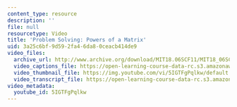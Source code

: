 ```yaml
---
content_type: resource
description: ''
file: null
resourcetype: Video
title: 'Problem Solving: Powers of a Matrix'
uid: 3a25c6bf-9d59-2fa4-6da8-0ceacb414de9
video_files:
  archive_url: http://www.archive.org/download/MIT18.06SCF11/MIT18_06SC_110531_B2_300k.mp4
  video_captions_file: https://open-learning-course-data-rc.s3.amazonaws.com/18-06sc-linear-algebra-fall-2011/00ebbe27cb815567a0856f4874073ee4_5IGTFgPqlkw.vtt
  video_thumbnail_file: https://img.youtube.com/vi/5IGTFgPqlkw/default.jpg
  video_transcript_file: https://open-learning-course-data-rc.s3.amazonaws.com/18-06sc-linear-algebra-fall-2011/d7fb35f365c2d4686ef3009c878ed90b_5IGTFgPqlkw.pdf
video_metadata:
  youtube_id: 5IGTFgPqlkw
---
```


